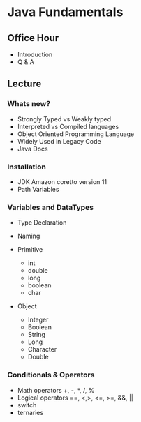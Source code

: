 # Java Fundamentals

## Office Hour

- Introduction
- Q & A

## Lecture 

### Whats new?

- Strongly Typed vs Weakly typed
- Interpreted vs Compiled languages
- Object Oriented Programming Language
- Widely Used in Legacy Code
- Java Docs


### Installation

- JDK Amazon coretto version 11
- Path Variables


### Variables and DataTypes

- Type Declaration
- Naming
- Primitive
    - int
    - double
    - long
    - boolean
    - char

- Object
     - Integer
     - Boolean
     - String
     - Long
     - Character
     - Double 

### Conditionals & Operators
- Math operators +, -, *, /, %
- Logical operators ==, <,>, <=, >=, &&, ||
- switch
- ternaries

